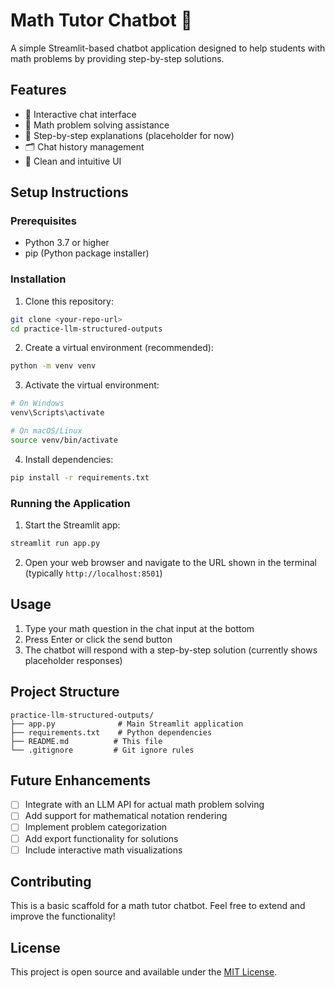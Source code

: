# Math Tutor Chatbot 🧮

A simple Streamlit-based chatbot application designed to help students with math problems by providing step-by-step solutions.

## Features

- 💬 Interactive chat interface
- 🔢 Math problem solving assistance
- 📝 Step-by-step explanations (placeholder for now)
- 🗂️ Chat history management
- 🎨 Clean and intuitive UI

## Setup Instructions

### Prerequisites

- Python 3.7 or higher
- pip (Python package installer)

### Installation

1. Clone this repository:
```bash
git clone <your-repo-url>
cd practice-llm-structured-outputs
```

2. Create a virtual environment (recommended):
```bash
python -m venv venv
```

3. Activate the virtual environment:
```bash
# On Windows
venv\Scripts\activate

# On macOS/Linux
source venv/bin/activate
```

4. Install dependencies:
```bash
pip install -r requirements.txt
```

### Running the Application

1. Start the Streamlit app:
```bash
streamlit run app.py
```

2. Open your web browser and navigate to the URL shown in the terminal (typically `http://localhost:8501`)

## Usage

1. Type your math question in the chat input at the bottom
2. Press Enter or click the send button
3. The chatbot will respond with a step-by-step solution (currently shows placeholder responses)

## Project Structure

```
practice-llm-structured-outputs/
├── app.py              # Main Streamlit application
├── requirements.txt    # Python dependencies
├── README.md          # This file
└── .gitignore         # Git ignore rules
```

## Future Enhancements

- [ ] Integrate with an LLM API for actual math problem solving
- [ ] Add support for mathematical notation rendering
- [ ] Implement problem categorization
- [ ] Add export functionality for solutions
- [ ] Include interactive math visualizations

## Contributing

This is a basic scaffold for a math tutor chatbot. Feel free to extend and improve the functionality!

## License

This project is open source and available under the [MIT License](LICENSE).
